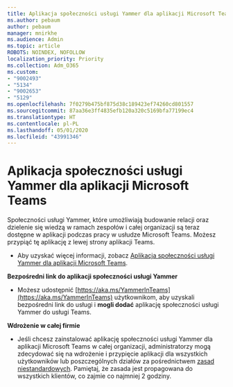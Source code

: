 ```yaml
---
title: Aplikacja społeczności usługi Yammer dla aplikacji Microsoft Teams
ms.author: pebaum
author: pebaum
manager: mnirkhe
ms.audience: Admin
ms.topic: article
ROBOTS: NOINDEX, NOFOLLOW
localization_priority: Priority
ms.collection: Adm_O365
ms.custom:
- "9002493"
- "5134"
- "9002653"
- "5129"
ms.openlocfilehash: 7f0279b475bf875d38c189423ef74260cd801557
ms.sourcegitcommit: 87aa36e3ff4835efb120a320c5169bfa77199ec4
ms.translationtype: HT
ms.contentlocale: pl-PL
ms.lasthandoff: 05/01/2020
ms.locfileid: "43991346"
---
```

# <a name="yammer-communities-app-for-microsoft-teams"></a>Aplikacja społeczności usługi Yammer dla aplikacji Microsoft Teams

Społeczności usługi Yammer, które umożliwiają budowanie relacji oraz dzielenie się wiedzą w ramach zespołów i całej organizacji są teraz dostępne w aplikacji podczas pracy w usłudze Microsoft Teams. Możesz przypiąć tę aplikację z lewej strony aplikacji Teams. 

- Aby uzyskać więcej informacji, zobacz [Aplikacja społeczności usługi Yammer dla aplikacji Microsoft Teams](https://go.microsoft.com/fwlink/?linkid=2127757&clcid=0x409).

**Bezpośredni link do aplikacji społeczności usługi Yammer**

- Możesz udostępnić [https://aka.ms/YammerInTeams](https://aka.ms/YammerInTeams) użytkownikom, aby uzyskali bezpośredni link do usługi i **mogli dodać** aplikację społeczności usługi Yammer do usługi Teams.

**Wdrożenie w całej firmie**

- Jeśli chcesz zainstalować aplikację społeczności usługi Yammer dla aplikacji Microsoft Teams w całej organizacji, administratorzy mogą zdecydować się na wdrożenie i przypięcie aplikacji dla wszystkich użytkowników lub poszczególnych działów za pośrednictwem [zasad niestandardowych](https://docs.microsoft.com/microsoftteams/manage-apps). Pamiętaj, że zasada jest propagowana do wszystkich klientów, co zajmie co najmniej 2 godziny.
